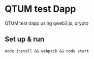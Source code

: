# QTUM test Dapp
QTUM test dapp using qweb3.js, qrypto

## Set up & run
```
node install && webpack && node start
```